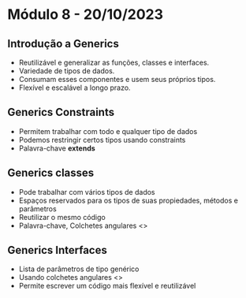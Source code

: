 # Módulo 8 - 20/10/2023

## Introdução a Generics

- Reutilizável e generalizar as funções, classes e interfaces.
- Variedade de tipos de dados.
- Consumam esses componentes e usem seus próprios tipos.
- Flexível e escalável a longo prazo.

## Generics Constraints

- Permitem trabalhar com todo e qualquer tipo de dados
- Podemos restringir certos tipos usando constraints
- Palavra-chave **extends**

## Generics classes

- Pode trabalhar com vários tipos de dados
- Espaços reservados para os tipos de suas propiedades, métodos e parâmetros
- Reutilizar o mesmo código
- Palavra-chave, Colchetes angulares <>

## Generics Interfaces

- Lista de parâmetros de tipo genérico
- Usando colchetes angulares <>
- Permite escrever um código mais flexível e reutilizável